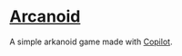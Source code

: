 # [Arcanoid](https://github.com/UniBreakfast/arkanoid-with-copilot)

A simple arkanoid game made with [Copilot](https://copilot.github.com/).
